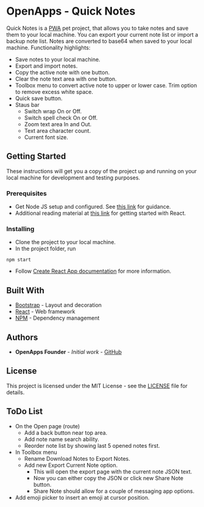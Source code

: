 # OpenApps - Quick Notes

Quick Notes is a [PWA](https://facebook.github.io/create-react-app/docs/making-a-progressive-web-app) pet project, that allows you to take notes and save them to your local machine. You can export your current note list or import a backup note list. Notes are converted to base64 when saved to your local machine. Functionality highlights:
* Save notes to your local machine.
* Export and import notes.
* Copy the active note with one button.
* Clear the note text area with one button.
* Toolbox menu to convert active note to upper or lower case. Trim option to remove excess white space.
* Quick save button.
* Staus bar
  * Switch wrap On or Off.
  * Switch spell check On or Off.
  * Zoom text area In and Out.
  * Text area character count.
  * Current font size.

## Getting Started

These instructions will get you a copy of the project up and running on your local machine for development and testing purposes.

### Prerequisites

* Get Node JS setup and configured. See [this link](https://www.tutorialspoint.com/nodejs/nodejs_environment_setup.htm) for guidance.
* Additional reading material at [this link](https://www.tutorialspoint.com/reactjs/reactjs_quick_guide.htm) for getting started with React.

### Installing

* Clone the project to your local machine.
* In the project folder, run
```
npm start
```
* Follow [Create React App documentation](https://facebook.github.io/create-react-app/docs/getting-started) for more information.

## Built With

* [Bootstrap](https://getbootstrap.com/) - Layout and decoration
* [React](https://reactjs.org/) - Web framework
* [NPM](https://www.npmjs.com/) - Dependency management

## Authors

* **OpenApps Founder** - *Initial work* - [GitHub](https://github.com/openXapps/)

## License

This project is licensed under the MIT License - see the [LICENSE](LICENSE.md) file for details.

## ToDo List

* On the Open page (route)
  * Add a back button near top area.
  * Add note name search ability.
  * Reorder note list by showing last 5 opened notes first.
* In Toolbox menu
  * Rename Download Notes to Export Notes.
  * Add new Export Current Note option.
    * This will open the export page with the current note JSON text.
    * Now you can either copy the JSON or click new Share Note button.
    * Share Note should allow for a couple of messaging app options.
* Add emoji picker to insert an emoji at cursor position.
